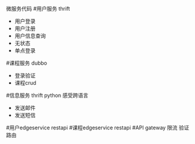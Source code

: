 微服务代码
#用户服务 thrift
- 用户登录
- 用户注册
- 用户信息查询
- 无状态
- 单点登录

#课程服务 dubbo
- 登录验证
- 课程crud


#信息服务  thrift  python  感受跨语言
- 发送邮件
- 发送短信

#用户edgeservice  restapi
#课程edgeservice  restapi
#API gateway 限流 验证 路由


